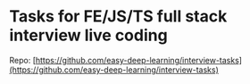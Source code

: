 # Tasks for FE/JS/TS full stack interview live coding

Repo: [https://github.com/easy-deep-learning/interview-tasks](https://github.com/easy-deep-learning/interview-tasks)